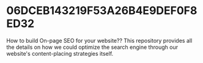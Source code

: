 # 06DCEB143219F53A26B4E9DEF0F8ED32
How to build On-page SEO for your website??
This repository provides all the details on how we could optimize the search engine through our website's content-placing strategies itself.
